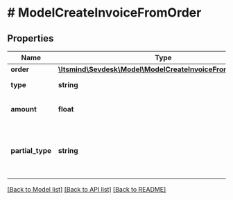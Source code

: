 # # ModelCreateInvoiceFromOrder

## Properties

Name | Type | Description | Notes
------------ | ------------- | ------------- | -------------
**order** | [**\Itsmind\Sevdesk\Model\ModelCreateInvoiceFromOrderOrder**](ModelCreateInvoiceFromOrderOrder.md) |  |
**type** | **string** | defines the type of amount | [optional]
**amount** | **float** | Amount which has already been paid for this Invoice | [optional]
**partial_type** | **string** | defines the type of the invoice 1. RE - Schlussrechnung 2. TR - Teilrechnung 3. AR - Abschlagsrechnung | [optional]

[[Back to Model list]](../../README.md#models) [[Back to API list]](../../README.md#endpoints) [[Back to README]](../../README.md)
